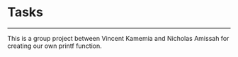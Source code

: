 # Tasks
-----
This is a group project between Vincent Kamemia and Nicholas Amissah for creating our own printf function.